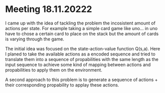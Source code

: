 # Meeting 18.11.20222

I came up with the idea of tackling the problem the incosistent amount of actions per state. For example taking a simple card game like uno... in uno have to chose a certain card to place on the stack but the amount of cards is varying through the game. 

The initial idea was focused on the state-action-value function Q(s,a). Here I planed to take the available actions as a encoded sequence and tried to translate them into a sequence of propabilities with the same length as the input sequence to achieve some kind of mapping between actions and propabilities to apply them on the environment.

A second approach to this problem is to generate a sequence of actions + their corresponding propability to applay these actions. 
